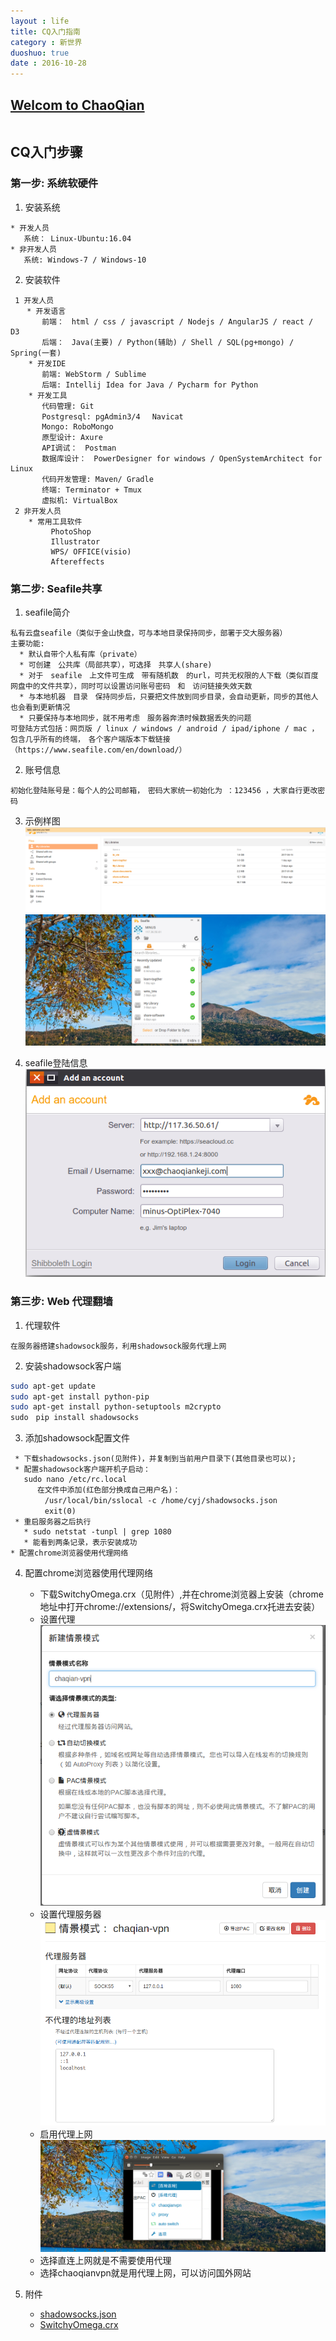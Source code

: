 ```yaml
---
layout : life
title: CQ入门指南
category : 新世界
duoshuo: true
date : 2016-10-28
---
```


<!-- more -->

## **[Welcom to ChaoQian](http://www.chaoqiankeji.net/)**

```python

```

## CQ入门步骤
### 第一步: 系统软硬件
1. 安装系统
```
* 开发人员
   系统： Linux-Ubuntu:16.04
* 非开发人员
   系统: Windows-7 / Windows-10    
```
2. 安装软件

```
 1 开发人员
  　* 开发语言
       前端：　html / css / javascript / Nodejs / AngularJS / react / D3
       后端：　Java(主要) / Python(辅助) / Shell / SQL(pg+mongo) / Spring(一套)
    * 开发IDE
       前端: WebStorm / Sublime
       后端: Intellij Idea for Java / Pycharm for Python
    * 开发工具
       代码管理: Git
       Postgresql: pgAdmin3/4 　Navicat
       Mongo: RoboMongo
       原型设计: Axure
       API调试：　Postman
       数据库设计：　PowerDesigner for windows / OpenSystemArchitect for Linux
       代码开发管理: Maven/ Gradle
       终端: Terminator + Tmux
       虚拟机: VirtualBox
 2 非开发人员
    * 常用工具软件
         PhotoShop
         Illustrator
         WPS/ OFFICE(visio)
         Aftereffects
```

### 第二步: Seafile共享
1. seafile简介
```
私有云盘seafile（类似于金山快盘，可与本地目录保持同步，部署于交大服务器）
主要功能:
  * 默认自带个人私有库（private）
  * 可创建　公共库（局部共享），可选择　共享人(share)
  * 对于　seafile　上文件可生成　带有随机数　的url，可共无权限的人下载（类似百度网盘中的文件共享），同时可以设置访问账号密码　和　访问链接失效天数
  * 与本地机器　目录　保持同步后，只要把文件放到同步目录，会自动更新，同步的其他人也会看到更新情况
  * 只要保持与本地同步，就不用考虑　服务器奔溃时候数据丢失的问题
可登陆方式包括：网页版 / linux / windows / android / ipad/iphone / mac ，包含几乎所有的终端，　各个客户端版本下载链接（https://www.seafile.com/en/download/） 
```

2. 账号信息
```
初始化登陆账号是：每个人的公司邮箱，　密码大家统一初始化为 ：123456 ，大家自行更改密码
```

3. 示例样图
![网页截图](/res/img/blog/新世界/seafile1.png)
![客户端截图](/res/img/blog/新世界/seafile-3.png)

4. seafile登陆信息
![登陆截图](/res/img/blog/新世界/seafile-2.png)

### 第三步: Web 代理翻墙
1. 代理软件
```
在服务器搭建shadowsock服务，利用shadowsock服务代理上网
```

2. 安装shadowsock客户端
```sh
sudo apt-get update
sudo apt-get install python-pip
sudo apt-get install python-setuptools m2crypto
sudo　pip install shadowsocks
```

3. 添加shadowsock配置文件

```
 * 下载shadowsocks.json(见附件)，并复制到当前用户目录下(其他目录也可以);
 * 配置shadowsock客户端开机子启动：
   sudo nano /etc/rc.local
      在文件中添加(红色部分换成自己用户名)：
　　　　 /usr/local/bin/sslocal -c /home/cyj/shadowsocks.json
　　　　 exit(0)
 * 重启服务器之后执行
   * sudo netstat -tunpl | grep 1080
   * 能看到两条记录，表示安装成功
* 配置chrome浏览器使用代理网络
```
4. 配置chrome浏览器使用代理网络

   * 下载SwitchyOmega.crx（见附件）,并在chrome浏览器上安装（chrome地址中打开chrome://extensions/，将SwitchyOmega.crx托进去安装）
   * 设置代理
   ![pic1](/res/img/blog/新世界/vpn1.png)
   * 设置代理服务器
   ![pic2](/res/img/blog/新世界/vpn2.png)
   * 启用代理上网
   ![pic3](/res/img/blog/新世界/vpn3.png)
   * 选择直连上网就是不需要使用代理
   * 选择chaoqianvpn就是用代理上网，可以访问国外网站
5. 附件
   * [shadowsocks.json](/res/download/cq/shadowsocks.json)
   * [SwitchyOmega.crx](/res/download/cq/SwitchyOmega.crx)
